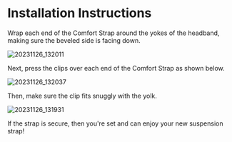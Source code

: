 # Installation Instructions

Wrap each end of the Comfort Strap around the yokes of the headband, making sure the beveled side is facing down.

![20231126_132011](https://github.com/CapraAudio/CapraStrapra-Focal/assets/122894651/3c8ca105-90e3-43b2-8ed3-f45ad5f9cf1a)

Next, press the clips over each end of the Comfort Strap as shown below.

![20231126_132037](https://github.com/CapraAudio/CapraStrapra-Focal/assets/122894651/79d795e1-010a-4e1c-8a52-99b8d9ea5fec)

Then, make sure the clip fits snuggly with the yolk.

![20231126_131931](https://github.com/CapraAudio/CapraStrapra-Focal/assets/122894651/d7a73d1d-a68a-4415-8bf0-0c88b61cd647)

If the strap is secure, then you're set and can enjoy your new suspension strap!
